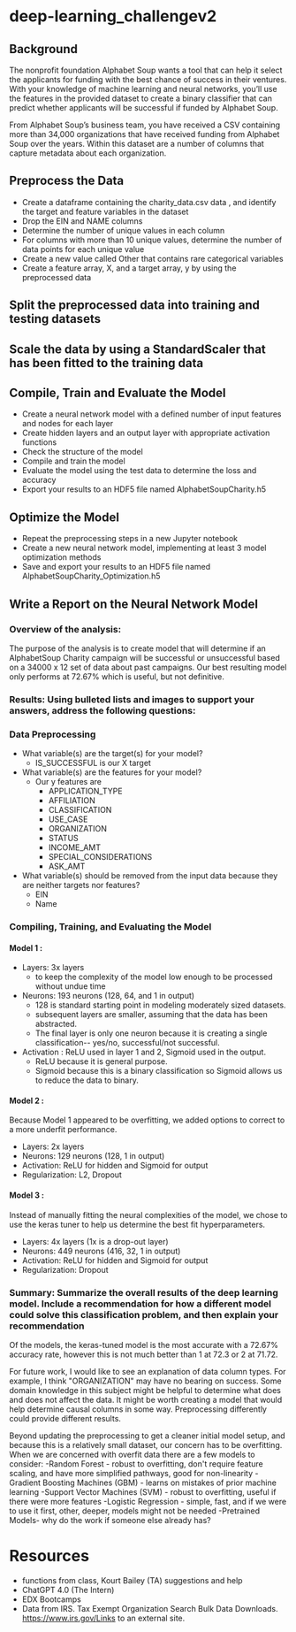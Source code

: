 # deep-learning_challengev2

## Background
The nonprofit foundation Alphabet Soup wants a tool that can help it select the applicants for funding with the best chance of success in their ventures. With your knowledge of machine learning and neural networks, you’ll use the features in the provided dataset to create a binary classifier that can predict whether applicants will be successful if funded by Alphabet Soup.

From Alphabet Soup’s business team, you have received a CSV containing more than 34,000 organizations that have received funding from Alphabet Soup over the years. Within this dataset are a number of columns that capture metadata about each organization.

## Preprocess the Data
- Create a dataframe containing the charity_data.csv data , and identify the target and feature variables in the dataset
- Drop the EIN and NAME columns 
- Determine the number of unique values in each column 
- For columns with more than 10 unique values, determine the number of data points for each unique value
- Create a new value called Other that contains rare categorical variables
- Create a feature array, X, and a target array, y by using the preprocessed data 

## Split the preprocessed data into training and testing datasets 

## Scale the data by using a StandardScaler that has been fitted to the training data

## Compile, Train and Evaluate the Model 
- Create a neural network model with a defined number of input features and nodes for each layer
- Create hidden layers and an output layer with appropriate activation functions
- Check the structure of the model
- Compile and train the model
- Evaluate the model using the test data to determine the loss and accuracy
- Export your results to an HDF5 file named AlphabetSoupCharity.h5

## Optimize the Model
- Repeat the preprocessing steps in a new Jupyter notebook
- Create a new neural network model, implementing at least 3 model optimization methods
- Save and export your results to an HDF5 file named AlphabetSoupCharity_Optimization.h5

## Write a Report on the Neural Network Model

### Overview of the analysis: 
The purpose of the analysis is to create model that will determine if an AlphabetSoup Charity campaign will be successful or unsuccessful based on a 34000 x 12 set of data about past campaigns. 
Our best resulting model only performs at 72.67% which is useful, but not definitive.  

### Results: Using bulleted lists and images to support your answers, address the following questions:

### Data Preprocessing
- What variable(s) are the target(s) for your model?
  - IS_SUCCESSFUL is our X target
- What variable(s) are the features for your model?
  - Our y features are
    - APPLICATION_TYPE
    - AFFILIATION
    - CLASSIFICATION
    - USE_CASE
    - ORGANIZATION
    - STATUS
    - INCOME_AMT
    - SPECIAL_CONSIDERATIONS
    - ASK_AMT
- What variable(s) should be removed from the input data because they are neither targets nor features?
  - EIN
  - Name

### Compiling, Training, and Evaluating the Model

#### Model 1 : 
- Layers: 3x layers
  - to keep the complexity of the model low enough to be processed without undue time 
- Neurons: 193 neurons (128, 64, and 1 in output)
  - 128 is standard starting point in modeling moderately sized datasets.
  - subsequent layers are smaller, assuming that the data has been abstracted.
  - The final layer is only one neuron because it is creating a single classification-- yes/no, successful/not successful. 
- Activation : ReLU used in layer 1 and 2, Sigmoid used in the output.
  - ReLU because it is general purpose.
  - Sigmoid because this is a binary classification so Sigmoid allows us to reduce the data to binary.  

#### Model 2 :
Because Model 1 appeared to be overfitting, we added options to correct to a more underfit performance. 
- Layers: 2x layers
- Neurons: 129 neurons (128, 1 in output)
- Activation: ReLU for hidden and Sigmoid for output
- Regularization: L2, Dropout

#### Model 3 : 
Instead of manually fitting the neural complexities of the model, we chose to use the keras tuner to help us determine the best fit hyperparameters. 
- Layers: 4x layers (1x is a drop-out layer)
- Neurons: 449 neurons (416, 32, 1 in output)
- Activation: ReLU for hidden and Sigmoid for output
- Regularization: Dropout

### Summary: Summarize the overall results of the deep learning model. Include a recommendation for how a different model could solve this classification problem, and then explain your recommendation
Of the models, the keras-tuned model is the most accurate with a 72.67% accuracy rate, however this is not much better than 1 at 72.3 or 2 at 71.72.  

For future work, I would like to see an explanation of data column types.  For example, I think "ORGANIZATION" may have no bearing on success. Some domain knowledge in this subject might be helpful to determine what does and does not affect the data.  It might be worth creating a model that would help determine causal columns in some way. Preprocessing differently could provide different results.  

Beyond updating the preprocessing to get a cleaner initial model setup, and because this is a relatively small dataset, our concern has to be overfitting.   When we are concerned with overfit data there are a few models to consider: 
-Random Forest - robust to overfitting, don't require feature scaling, and have more simplified pathways, good for non-linearity
-Gradient Boosting Machines (GBM) - learns on mistakes of prior machine learning
-Support Vector Machines (SVM) - robust to overfitting, useful if there were more features
-Logistic Regression - simple, fast, and if we were to use it first, other, deeper, models might not be needed 
-Pretrained Models- why do the work if someone else already has? 

# Resources
- functions from class, Kourt Bailey (TA) suggestions and help
- ChatGPT 4.0 (The Intern) 
- EDX Bootcamps 
- Data from IRS. Tax Exempt Organization Search Bulk Data Downloads. https://www.irs.gov/Links to an external site.
